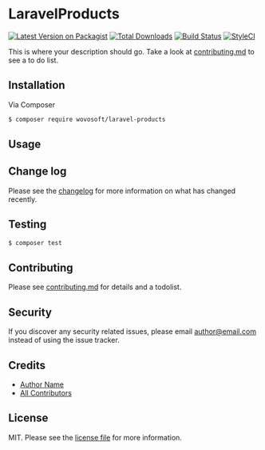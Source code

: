 # LaravelProducts

[![Latest Version on Packagist][ico-version]][link-packagist]
[![Total Downloads][ico-downloads]][link-downloads]
[![Build Status][ico-travis]][link-travis]
[![StyleCI][ico-styleci]][link-styleci]

This is where your description should go. Take a look at [contributing.md](contributing.md) to see a to do list.

## Installation

Via Composer

``` bash
$ composer require wovosoft/laravel-products
```

## Usage

## Change log

Please see the [changelog](changelog.md) for more information on what has changed recently.

## Testing

``` bash
$ composer test
```

## Contributing

Please see [contributing.md](contributing.md) for details and a todolist.

## Security

If you discover any security related issues, please email author@email.com instead of using the issue tracker.

## Credits

- [Author Name][link-author]
- [All Contributors][link-contributors]

## License

MIT. Please see the [license file](license.md) for more information.

[ico-version]: https://img.shields.io/packagist/v/wovosoft/laravel-products.svg?style=flat-square
[ico-downloads]: https://img.shields.io/packagist/dt/wovosoft/laravel-products.svg?style=flat-square
[ico-travis]: https://img.shields.io/travis/wovosoft/laravel-products/master.svg?style=flat-square
[ico-styleci]: https://styleci.io/repos/12345678/shield

[link-packagist]: https://packagist.org/packages/wovosoft/laravel-products
[link-downloads]: https://packagist.org/packages/wovosoft/laravel-products
[link-travis]: https://travis-ci.org/wovosoft/laravel-products
[link-styleci]: https://styleci.io/repos/12345678
[link-author]: https://github.com/wovosoft
[link-contributors]: ../../contributors
